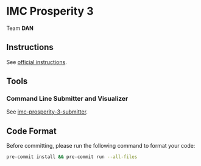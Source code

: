 # IMC Prosperity 3

Team **DAN**

## Instructions

See [official instructions](https://imc-prosperity.notion.site/Writing-an-Algorithm-in-Python-19ee8453a0938114a15eca1124bf28a1).

## Tools

### Command Line Submitter and Visualizer

See [imc-prosperity-3-submitter](https://github.com/jmerle/imc-prosperity-3-submitter).

## Code Format

Before committing, please run the following command to format your code:

```bash
pre-commit install && pre-commit run --all-files
```
